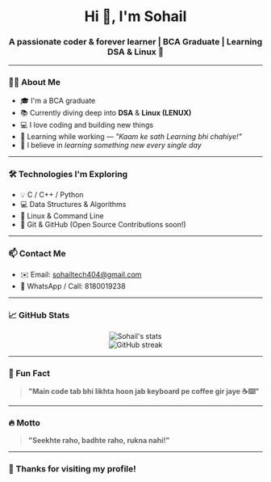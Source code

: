<h1 align="center">Hi 👋, I'm Sohail</h1>
<h3 align="center">A passionate coder & forever learner | BCA Graduate | Learning DSA & Linux 🧠</h3>

---

### 👨‍💻 About Me

- 🎓 I'm a BCA graduate  
- 📚 Currently diving deep into **DSA** & **Linux (LENUX)**  
- 💻 I love coding and building new things  
- 📖 Learning while working — *"Kaam ke sath Learning bhi chahiye!"*  
- 🌱 I believe in *learning something new every single day*

---

### 🛠️ Technologies I'm Exploring

- 💡 C / C++ / Python  
- 💻 Data Structures & Algorithms  
- 🐧 Linux & Command Line  
- 🔌 Git & GitHub (Open Source Contributions soon!)

---

### 📫 Contact Me

- ✉️ Email: [sohailtech404@gmail.com](mailto:sohailtech404@gmail.com)  
- 📱 WhatsApp / Call: 8180019238  

---

### 📈 GitHub Stats

<p align="center">
  <img src="https://github-readme-stats.vercel.app/api?username=Tech-Sohail-Hub&show_icons=true&theme=radical" alt="Sohail's stats" />
  <br />
  <img src="https://streak-stats.demolab.com/?user=Tech-Sohail-Hub&theme=radical" alt="GitHub streak" />
</p>

---

### 🧠 Fun Fact

> **"Main code tab bhi likhta hoon jab keyboard pe coffee gir jaye ☕⌨️"**

---

### 🔥 Motto

> **"Seekhte raho, badhte raho, rukna nahi!"**

---

### 🙏 Thanks for visiting my profile!

